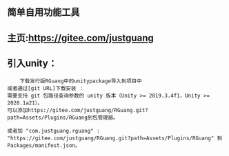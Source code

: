 ## 简单自用功能工具

## 主页:https://gitee.com/justguang

## 引入unity：
        下载发行版RGuang中的unitypackage导入到项目中 
	或者通过[git URL]下载安装 ：
	需要支持 git 包路径查询参数的 unity 版本（Unity >= 2019.3.4f1，Unity >= 2020.1a21）。
	可以添加https://gitee.com/justguang/RGuang.git?path=Assets/Plugins/RGuang到包管理器。
	
	或者加 "com.justguang.rguang" : "https://gitee.com/justguang/RGuang.git?path=Assets/Plugins/RGuang" 到Packages/manifest.json。
	
	
	

